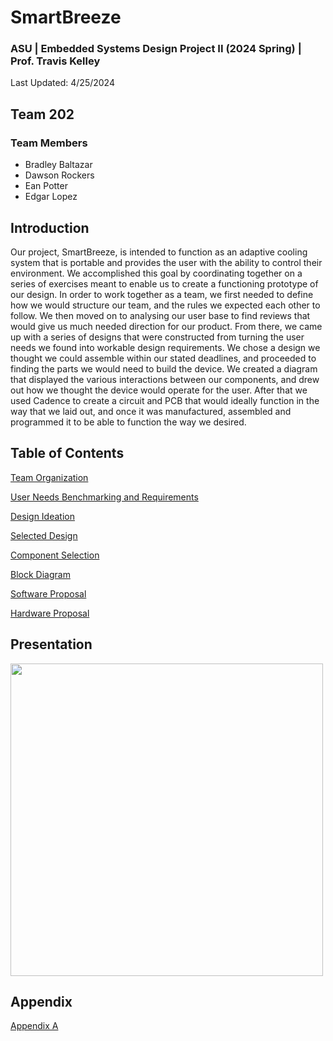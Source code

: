 
# SmartBreeze

### ASU | Embedded Systems Design Project II (2024 Spring) | Prof. Travis Kelley

Last Updated: 4/25/2024

## Team 202 

### Team Members

* Bradley Baltazar
* Dawson Rockers
* Ean Potter
* Edgar Lopez
 
## Introduction

  Our project, SmartBreeze, is intended to function as an adaptive cooling system that is portable and provides the user with the ability to control their environment. We accomplished this goal by coordinating together on a series of exercises meant to enable us to create a functioning prototype of our design. In order to work together as a team, we first needed to define how we would structure our team, and the rules we expected each other to follow. We then moved on to analysing our user base to find reviews that would give us much needed direction for our product. From there, we came up with a series of designs that were constructed from turning the user needs we found into workable design requirements. We chose a design we thought we could assemble within our stated deadlines, and proceeded to finding the parts we would need to build the device. We created a diagram that displayed the various interactions between our components, and drew out how we thought the device would operate for the user. After that we used Cadence to create a circuit and PCB that would ideally function in the way that we laid out, and once it was manufactured, assembled and programmed it to be able to function the way we desired. 

## Table of Contents

[Team Organization](/Team_Organization.md)

[User Needs Benchmarking and Requirements](/User_Needs_Benchmarking_and_Requirements.md)

[Design Ideation](/Design_Ideation.md)

[Selected Design](/Selected_Design.md)

[Component Selection](/Component_Selection.md)

[Block Diagram](/Block_Diagram.md)

[Software Proposal](/Software_proposal.md)

[Hardware Proposal](/Hardware_Proposal.md)


## Presentation

[<img src="https://i.imghippo.com/files/1706385362.jpg" width="500">](https://m.youtube.com/watch?v=wKID-S3ufrU)

## Appendix

[Appendix A](Appendix_A.md)


